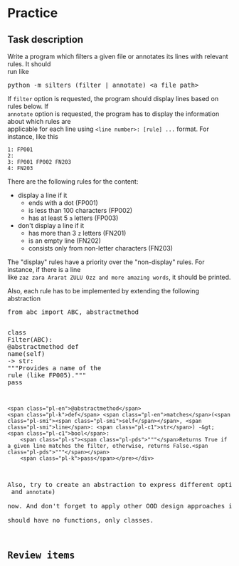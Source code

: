 <h1>Practice</h1>
<h2>Task description</h2>
<p>Write a program which filters a given file or annotates its lines with relevant rules. It should<br>
run like</p>
<div class="highlight highlight-source-shell"><pre>python -m silters (filter <span class="pl-k">|</span> annotate) <span class="pl-k">&lt;</span>a file path<span class="pl-k">&gt;</span></pre></div>
<p>If <code>filter</code> option is requested, the program should display lines based on rules below. If<br>
<code>annotate</code> option is requested, the program has to display the information about which rules are<br>
applicable for each line using <code>&lt;line number&gt;: [rule] ...</code> format. For instance, like this</p>
<pre lang="text"><code>1: FP001
2:
3: FP001 FP002 FN203
4: FN203
</code></pre>
<p>There are the following rules for the content:</p>
<ul>
<li>display a line if it
<ul>
<li>ends with a dot (FP001)</li>
<li>is less than 100 characters (FP002)</li>
<li>has at least 5 <code>a</code> letters (FP003)</li>
</ul>
</li>
<li>don't display a line if it
<ul>
<li>has more than 3 <code>z</code> letters (FN201)</li>
<li>is an empty line (FN202)</li>
<li>consists only from non-letter characters (FN203)</li>
</ul>
</li>
</ul>
<p>The "display" rules have a priority over the "non-display" rules. For instance, if there is a line<br>
like <code>zaz zara Ararat ZULU Ozz and more amazing words</code>, it should be printed.</p>
<p>Also, each rule has to be implemented by extending the following abstraction</p>
<div class="highlight highlight-source-python"><pre><span class="pl-k">from</span> abc <span class="pl-k">import</span> <span class="pl-c1">ABC</span>, abstractmethod


<span class="pl-k">class</span> <span class="pl-en">Filter</span>(<span class="pl-c1">ABC</span>):
    <span class="pl-en">@abstractmethod</span>
    <span class="pl-k">def</span> <span class="pl-en">name</span>(<span class="pl-smi"><span class="pl-smi">self</span></span>) -&gt; <span class="pl-c1">str</span>:
        <span class="pl-s"><span class="pl-pds">"""</span>Provides a name of the rule (like FP005).<span class="pl-pds">"""</span></span>
        <span class="pl-k">pass</span>
    
    <span class="pl-en">@abstractmethod</span>
    <span class="pl-k">def</span> <span class="pl-en">matches</span>(<span class="pl-smi"><span class="pl-smi">self</span></span>, <span class="pl-smi">line</span>: <span class="pl-c1">str</span>) -&gt; <span class="pl-c1">bool</span>:
        <span class="pl-s"><span class="pl-pds">"""</span>Returns True if a given line matches the filter, otherwise, returns False.<span class="pl-pds">"""</span></span>
        <span class="pl-k">pass</span></pre></div>
<p>Also, try to create an abstraction to express different options (we have <code>filter</code> and <code>annotate</code>)<br>
now. And don't forget to apply other OOD design approaches if any. Ideally, the implementation<br>
should have no functions, only classes.</p>
<h2>Review items</h2>